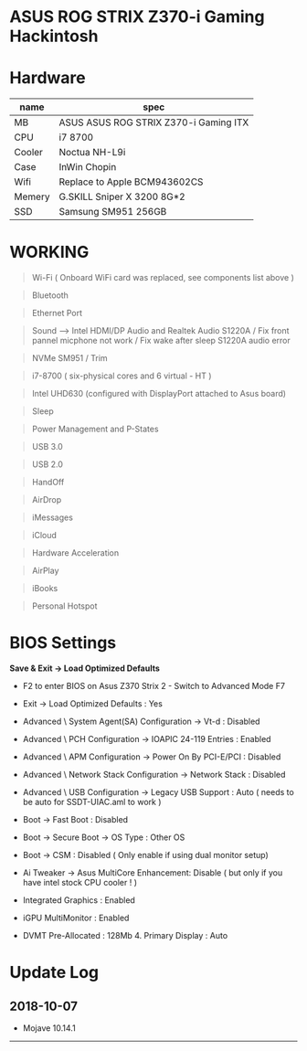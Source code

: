 # ASUS ROG STRIX Z370-i Gaming Hackintosh
# Hardware

name | spec 
---|---
MB | ASUS ASUS ROG STRIX Z370-i Gaming ITX 
CPU| i7 8700
Cooler|Noctua NH-L9i 
Case|InWin Chopin
Wifi|Replace to Apple BCM943602CS 
Memery| G.SKILL Sniper X 3200 8G*2
SSD | Samsung SM951 256GB

# WORKING

> Wi-Fi ( Onboard WiFi card was replaced, see components list above )  

> Bluetooth

> Ethernet Port

> Sound --> Intel HDMI/DP Audio and Realtek Audio S1220A / Fix front pannel micphone not work / Fix wake after sleep  S1220A audio error

> NVMe SM951 / Trim

> i7-8700 ( six-physical cores and 6 virtual - HT )

> Intel UHD630 (configured with DisplayPort attached to Asus board) 

> Sleep

> Power Management and P-States        

> USB 3.0

> USB 2.0

> HandOff

> AirDrop

> iMessages

> iCloud

> Hardware Acceleration

> AirPlay

> iBooks

> Personal Hotspot

# BIOS Settings
**Save & Exit → Load Optimized Defaults**

 - F2 to enter BIOS on Asus Z370 Strix 2 - Switch to Advanced Mode F7

 - Exit → Load Optimized Defaults : Yes

 - Advanced \ System Agent(SA) Configuration → Vt-d : Disabled

 - Advanced \ PCH Configuration → IOAPIC 24-119 Entries : Enabled

 - Advanced \ APM Configuration → Power On By PCI-E/PCI : Disabled

 - Advanced \ Network Stack Configuration → Network Stack : Disabled
 
 - Advanced \ USB Configuration → Legacy USB Support : Auto ( needs to be auto for SSDT-UIAC.aml to work )

 - Boot → Fast Boot : Disabled

 - Boot → Secure Boot → OS Type : Other OS

 - Boot → CSM : Disabled ( Only enable if using dual monitor setup)

 - Ai Tweaker → Asus MultiCore Enhancement: Disable ( but only if you have intel stock CPU cooler ! )

 - Integrated Graphics : Enabled

 - iGPU MultiMonitor : Enabled

 - DVMT Pre-Allocated : 128Mb 4. Primary Display : Auto

# Update Log

  ## 2018-10-07
 - Mojave 10.14.1

---


